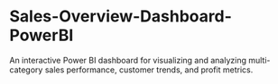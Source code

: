 # Sales-Overview-Dashboard-PowerBI
An interactive Power BI dashboard for visualizing and analyzing multi-category sales performance, customer trends, and profit metrics.
